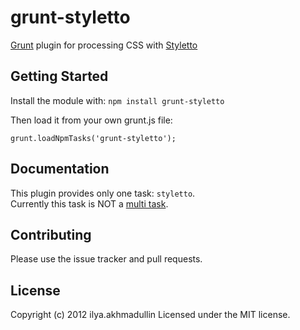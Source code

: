 # grunt-styletto

[Grunt](https://github.com/cowboy/grunt) plugin for processing CSS with [Styletto](https://github.com/iAdramelk/styletto)

## Getting Started
Install the module with: `npm install grunt-styletto`  

Then load it from your own grunt.js file:

`grunt.loadNpmTasks('grunt-styletto');`

## Documentation

This plugin provides only one task: `styletto`.  
Currently this task is NOT a [multi task][types_of_tasks].

[types_of_tasks]: https://github.com/cowboy/grunt/blob/master/docs/types_of_tasks.md

## Contributing
Please use the issue tracker and pull requests.

## License
Copyright (c) 2012 ilya.akhmadullin
Licensed under the MIT license.